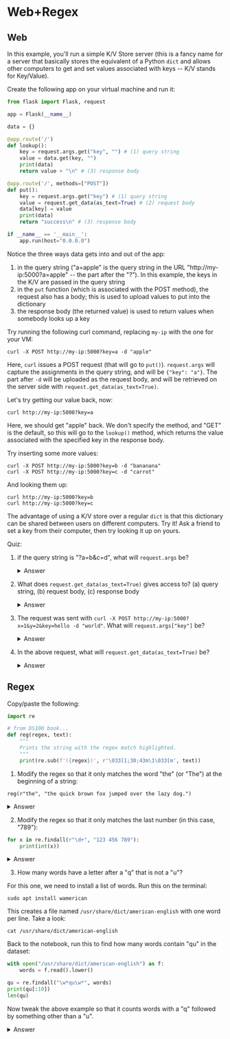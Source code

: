 # Web+Regex

## Web

In this example, you'll run a simple K/V Store server (this is a
fancy name for a server that basically stores the equivalent of a
Python `dict` and allows other computers to get and set values
associated with keys -- K/V stands for Key/Value).

Create the following app on your virtual machine and run it:

```python
from flask import Flask, request

app = Flask(__name__)

data = {}

@app.route('/')
def lookup():
    key = request.args.get("key", "") # (1) query string
    value = data.get(key, "")
    print(data)
    return value + "\n" # (3) response body

@app.route('/', methods=["POST"])
def put():
    key = request.args.get("key") # (1) query string
    value = request.get_data(as_text=True) # (2) request body
    data[key] = value
    print(data)
    return "success\n" # (3) response body

if __name__ == '__main__':
    app.run(host="0.0.0.0")
```

Notice the three ways data gets into and out of the app:
1. in the query string ("a=apple" is the query string in the URL "http://my-ip:5000?a=apple" -- the part after the "?").  In this example, the keys in the K/V are passed in the query string
2. in the `put` function (which is associated with the POST method), the request also has a body; this is used to upload values to put into the dictionary
3. the response body (the returned value) is used to return values when somebody looks up a key

Try running the following curl command, replacing `my-ip` with the one for your VM:

```
curl -X POST http://my-ip:5000?key=a -d "apple"
```

Here, `curl` issues a POST request (that will go to `put()`).
`request.args` will capture the assignments in the query string, and
will be `{"key": "a"}`.  The part after `-d` will be uploaded as the
request body, and will be retrieved on the server side with
`request.get_data(as_text=True)`.

Let's try getting our value back, now:

```
curl http://my-ip:5000?key=a
```

Here, we should get "apple" back.  We don't specify the method, and
"GET" is the default, so this will go to the `lookup()` method, which
returns the value associated with the specified key in the response
body.

Try inserting some more values:

```
curl -X POST http://my-ip:5000?key=b -d "bananana"
curl -X POST http://my-ip:5000?key=c -d "carrot"
```

And looking them up:

```
curl http://my-ip:5000?key=b
curl http://my-ip:5000?key=c
```

The advantage of using a K/V store over a regular `dict` is that this
dictionary can be shared between users on different computers.  Try
it!  Ask a friend to set a key from their computer, then try looking
it up on yours.

Quiz:

1. if the query string is "?a=b&c=d", what will `request.args` be? <details><summary>Answer</summary><pre>{"a": "b", "c": "d"}</pre></details>

2. What does `request.get_data(as_text=True)` gives access to?  (a) query string, (b) request body, (c) response body <details><summary>Answer</summary>(c) response body</details>

3. The request was sent with `curl -X POST http://my-ip:5000?x=1&y=2&key=hello -d "world"`.  What will `request.args["key"]` be? <details><summary>Answer</summary>"hello"</details>

4. In the above request, what will `request.get_data(as_text=True)` be? <details><summary>Answer</summary>"world"</details>

## Regex

Copy/paste the following:

```python
import re

# from DS100 book...
def reg(regex, text):
    """
    Prints the string with the regex match highlighted.
    """
    print(re.sub(f'({regex})', r'\033[1;30;43m\1\033[m', text))
```

1. Modify the regex so that it only matches the word "the" (or "The")
at the beginning of a string:

```
reg(r"the", "the quick brown fox jumped over the lazy dog.")
```

<details>
<summary>Answer</summary>
<pre>r"^the"</pre>
</details>

2. Modify the regex so that it only matches the last number (in this
case, "789"):

```python
for x in re.findall(r"\d+", "123 456 789"):
    print(int(x))
```

<details>
<summary>Answer</summary>
<pre>r"\d+$"</pre>
</details>

3. How many words have a letter after a "q" that is not a "u"?

For this one, we need to install a list of words.  Run this on the
terminal:

```
sudo apt install wamerican
```

This creates a file named `/usr/share/dict/american-english` with one
word per line.  Take a look:

```
cat /usr/share/dict/american-english
```

Back to the notebook, run this to find how many words contain "qu" in
the dataset:

```python
with open("/usr/share/dict/american-english") as f:
    words = f.read().lower()

qu = re.findall("\w*qu\w*", words)
print(qu[:10])
len(qu)
```

Now tweak the above example so that it counts words with a "q"
followed by something other than a "u".

<details>
<summary>Answer</summary>
<pre>r"\w*q[^u\s]\w*"</pre>
</details>

